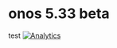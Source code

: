 # onos 5.33 beta
test
[![Analytics](https://ga-beacon.appspot.com/UA-45976563-3/welcome-page)](https://github.com/igrigorik/ga-beacon)
